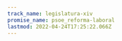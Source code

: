 ```yaml
---
track_name: legislatura-xiv
promise_name: psoe_reforma-laboral
lastmod: 2022-04-24T17:25:22.066Z
---
```

